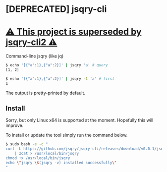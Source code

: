 # [DEPRECATED] jsqry-cli

# <ins>⚠️ This project is superseded by [jsqry-cli2](https://github.com/jsqry/jsqry-cli2) ⚠️</u>

Command-line jsqry (like jq)

```bash
$ echo '[{"a":1},{"a":2}]' | jsqry 'a' # query
[1, 2]

$ echo '[{"a":1},{"a":2}]' | jsqry -1 'a' # first
1
```

The output is pretty-printed by default.

## Install

Sorry, but only Linux x64 is supported at the moment. Hopefully this will improve.

To install or update the tool simply run the command below.

```bash
$ sudo bash -e -c "
curl -L https://github.com/jsqry/jsqry-cli/releases/download/v0.0.1/jsqry-linux-amd64.gz \
    | zcat > /usr/local/bin/jsqry
chmod +x /usr/local/bin/jsqry
echo \"jsqry \$(jsqry -v) installed successfully\" 
"
```